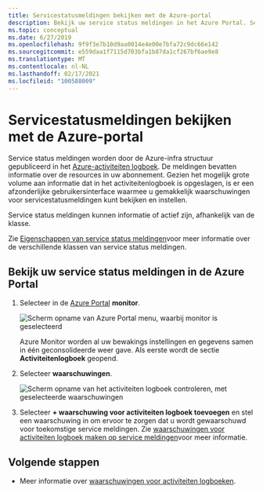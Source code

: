 ```yaml
---
title: Servicestatusmeldingen bekijken met de Azure-portal
description: Bekijk uw service status meldingen in het Azure Portal. Service status meldingen worden door de Azure-infra structuur gepubliceerd in het Azure-activiteiten logboek.
ms.topic: conceptual
ms.date: 6/27/2019
ms.openlocfilehash: 9f9f3e7b10d9aa0014e4e00e7bfa72c9dc66e142
ms.sourcegitcommit: e559daa1f7115d703bfa1b87da1cf267bf6ae9e8
ms.translationtype: MT
ms.contentlocale: nl-NL
ms.lasthandoff: 02/17/2021
ms.locfileid: "100588009"
---
```

# <a name="view-service-health-notifications-by-using-the-azure-portal"></a>Servicestatusmeldingen bekijken met de Azure-portal

Service status meldingen worden door de Azure-infra structuur gepubliceerd in het [Azure-activiteiten logboek](../azure-monitor/essentials/platform-logs-overview.md).  De meldingen bevatten informatie over de resources in uw abonnement. Gezien het mogelijk grote volume aan informatie dat in het activiteitenlogboek is opgeslagen, is er een afzonderlijke gebruikersinterface waarmee u gemakkelijk waarschuwingen voor servicestatusmeldingen kunt bekijken en instellen. 

Service status meldingen kunnen informatie of actief zijn, afhankelijk van de klasse.

Zie [Eigenschappen van service status meldingen](service-health-notifications-properties.md)voor meer informatie over de verschillende klassen van service status meldingen.

## <a name="view-your-service-health-notifications-in-the-azure-portal"></a>Bekijk uw service status meldingen in de Azure Portal

1. Selecteer in de [Azure Portal](https://portal.azure.com) **monitor**.

    ![Scherm opname van Azure Portal menu, waarbij monitor is geselecteerd](./media/service-notifications/home-monitor.png)

    Azure Monitor worden al uw bewakings instellingen en gegevens samen in één geconsolideerde weer gave. Als eerste wordt de sectie **Activiteitenlogboek** geopend.

1. Selecteer **waarschuwingen**.

    ![Scherm opname van het activiteiten logboek controleren, met geselecteerde waarschuwingen](./media/service-notifications/service-health-summary.png)

1. Selecteer **+ waarschuwing voor activiteiten logboek toevoegen** en stel een waarschuwing in om ervoor te zorgen dat u wordt gewaarschuwd voor toekomstige service meldingen. Zie [waarschuwingen voor activiteiten logboek maken op service meldingen](./alerts-activity-log-service-notifications-portal.md)voor meer informatie.

## <a name="next-steps"></a>Volgende stappen

* Meer informatie over [waarschuwingen voor activiteiten logboeken](../azure-monitor/alerts/activity-log-alerts.md).
